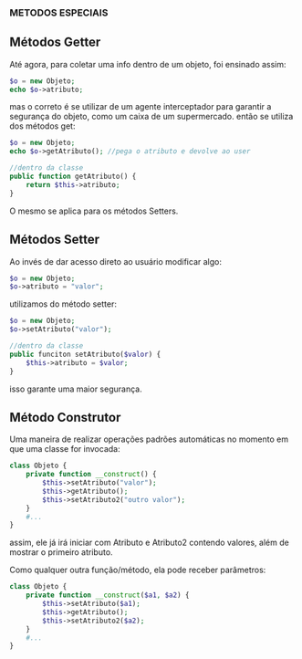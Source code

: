 ### METODOS ESPECIAIS
## Métodos Getter
Até agora, para coletar uma info dentro de um objeto, foi ensinado assim:

```php
$o = new Objeto;
echo $o->atributo;
```

mas o correto é se utilizar de um agente interceptador para garantir a segurança do objeto, como um caixa de um supermercado.
então se utiliza dos métodos get:

```php
$o = new Objeto;
echo $o->getAtributo(); //pega o atributo e devolve ao user
```
```php
//dentro da classe
public function getAtributo() {
    return $this->atributo;
}
```
O mesmo se aplica para os métodos Setters.

## Métodos Setter
Ao invés de dar acesso direto ao usuário modificar algo:

```php
$o = new Objeto;
$o->atributo = "valor";
```

utilizamos do método setter:
```php
$o = new Objeto;
$o->setAtributo("valor");
```
```php
//dentro da classe
public funciton setAtributo($valor) {
    $this->atributo = $valor;
}
```

isso garante uma maior segurança.

## Método Construtor
Uma maneira de realizar operações padrões automáticas no momento em que uma classe for invocada:

```php
class Objeto {
    private function __construct() {
        $this->setAtributo("valor");
        $this->getAtributo();
        $this->setAtributo2("outro valor");
    }
    #...
}
```

assim, ele já irá iniciar com Atributo e Atributo2 contendo valores, além de mostrar o primeiro atributo.

Como qualquer outra função/método, ela pode receber parâmetros:

```php
class Objeto {
    private function __construct($a1, $a2) {
        $this->setAtributo($a1);
        $this->getAtributo();
        $this->setAtributo2($a2);
    }
    #...
}
```